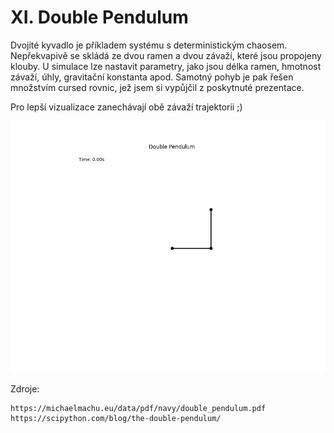 # XI. Double Pendulum
Dvojité kyvadlo je příkladem systému s deterministickým chaosem. Nepřekvapivě se skládá ze dvou ramen a dvou závaží,
které jsou propojeny klouby. U simulace lze nastavit parametry, jako jsou délka ramen, hmotnost závaží, úhly,
gravitační konstanta apod. Samotný pohyb je pak řešen množstvím cursed rovnic, jež jsem si vypůjčil z poskytnuté prezentace.

Pro lepší vizualizace zanechávají obě závaží trajektorii ;)

![Double Pendulum](../random_imgs/double_pendulum.gif)

Zdroje:
```
https://michaelmachu.eu/data/pdf/navy/double_pendulum.pdf
https://scipython.com/blog/the-double-pendulum/
```